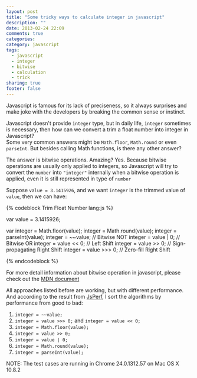 ```yaml
---
layout: post
title: "Some tricky ways to calculate integer in javascript"
description: ""
date: 2013-02-24 22:09
comments: true
categories: 
category: javascript
tags: 
  - javascript
  - integer
  - bitwise
  - calculation
  - trick
sharing: true
footer: false
---
```


Javascript is famous for its lack of preciseness, so it always surprises and make joke with the developers by breaking the common sense or instinct.

Javascript doesn't provide `integer` type, but in daily life, `integer` sometimes is necessary, then how can we convert a trim a float number into integer in Javascript?  
Some very common answers might be `Math.floor`, `Math.round` or even `parseInt`. But besides calling Math functions, is there any other answer? 

The answer is bitwise operations. Amazing? Yes. Because bitwise operations are usually only applied to integers, so Javascript will try to convert the `number` into `"integer"` internally when a bitwise operation is applied, even it is still represented in type of `number`

Suppose `value = 3.1415926`, and we want `integer` is the trimmed value of `value`, then we can have:

{% codeblock Trim Float Number lang:js %}

var value = 3.1415926;

var integer = Math.floor(value);
integer = Math.round(value);
integer = parseInt(value);
integer = ~~value; // Bitwise NOT
integer = value | 0; // Bitwise OR
integer = value << 0; // Left Shift
integer = value >> 0; // Sign-propagating Right Shift
integer = value >>> 0; // Zero-fill Right Shift

{% endcodeblock %}

For more detail information about bitwise operation in javascript, please check out the [MDN document](https://developer.mozilla.org/en-US/docs/JavaScript/Reference/Operators/Bitwise_Operators)

All approaches listed before are working, but with different performance. And according to the result from [JsPerf](http://jsperf.com/math-floor-vs-math-round-vs-parseint/42), I sort the algorithms by performance from good to bad:

1. `integer = ~~value;`
2. `integer = value >>> 0;` and `integer = value << 0;`
3. `integer = Math.floor(value);`
4. `integer = value >> 0;`
5. `integer = value | 0;`
6. `integer = Math.round(value);`
7. `integer = parseInt(value);`

NOTE: The test cases are running in Chrome 24.0.1312.57 on Mac OS X 10.8.2

